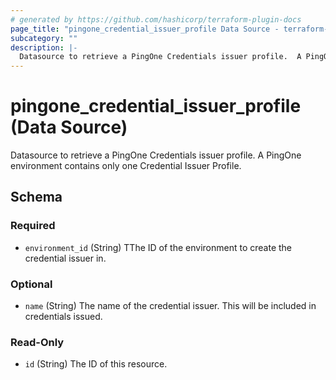 ```yaml
---
# generated by https://github.com/hashicorp/terraform-plugin-docs
page_title: "pingone_credential_issuer_profile Data Source - terraform-provider-pingone"
subcategory: ""
description: |-
  Datasource to retrieve a PingOne Credentials issuer profile.  A PingOne environment contains only one Credential Issuer Profile.
---
```


# pingone_credential_issuer_profile (Data Source)

Datasource to retrieve a PingOne Credentials issuer profile.  A PingOne environment contains only one Credential Issuer Profile.



<!-- schema generated by tfplugindocs -->
## Schema

### Required

- `environment_id` (String) TThe ID of the environment to create the credential issuer in.

### Optional

- `name` (String) The name of the credential issuer. This will be included in credentials issued.

### Read-Only

- `id` (String) The ID of this resource.


